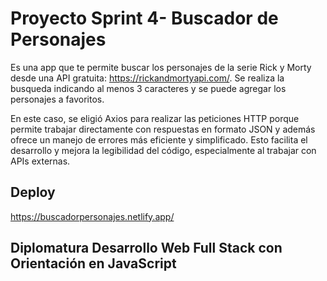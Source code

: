 # Proyecto Sprint 4- Buscador de Personajes
Es una app que te permite buscar los personajes de la serie Rick y Morty desde una API gratuita: https://rickandmortyapi.com/. Se realiza la busqueda indicando al menos 3 caracteres y se puede agregar los personajes a favoritos.

En este caso, se eligió Axios para realizar las peticiones HTTP porque permite trabajar directamente con respuestas en formato JSON y además ofrece un manejo de errores más eficiente y simplificado. Esto facilita el desarrollo y mejora la legibilidad del código, especialmente al trabajar con APIs externas. 

## Deploy
https://buscadorpersonajes.netlify.app/

## Diplomatura Desarrollo Web Full Stack con Orientación en JavaScript
